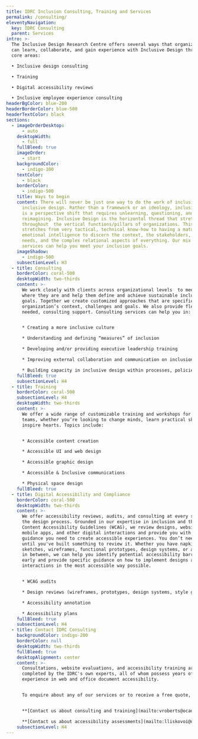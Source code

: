 ```yaml
---
title: IDRC Inclusion Consulting, Training and Services
permalink: /consulting/
eleventyNavigation:
  key: IDRC Consulting
  parent: Services
intro: >-
  The Inclusive Design Research Centre offers several ways that organizations
  can learn, collaborate, and gain experience with Inclusive Design through four
  core areas: 

  •	Inclusive design consulting

  •	Training

  •	Digital accessibility reviews

  •	Inclusive employee experience consulting
headerBgColor: blue-200
headerBorderColor: blue-500
headerTextColor: black
sections:
  - imageOrderDesktop:
      - auto
    desktopWidth:
      - full
    fullBleed: true
    imageOrder:
      - start
    backgroundColor:
      - indigo-100
    textColor:
      - black
    borderColor:
      - indigo-500
    title: Ways to begin
    content: There will never be just one way to do the work of inclusion or
      inclusive design. Rather than a framework or an ideology, inclusive design
      is a perspective shift that requires unlearning, questioning, and
      reimagining. Inclusive Design is the horizontal thread that stretches
      throughout  the vertical functions/pillars of organizations. This work
      stretches from very tactical, technical know-how to having a mature
      emotional intelligence to discern the context, the stakeholders, the
      needs, and the complex relational aspects of everything. Our mix of
      services can help you meet your inclusion goals.
    imageShadow:
      - indigo-500
    subsectionLevel: H3
  - title: Consulting
    borderColor: coral-500
    desktopWidth: two-thirds
    content: >-
      We work closely with clients across organizational levels  to meet them
      where they are and help them define and achieve sustainable inclusion
      goals. Together we create customized approaches that are specific to an
      organization’s context, challenges and goals. We also provide flexible, as
      needed, consulting support. Consulting services can help you in: 


      * Creating a more inclusive culture

      * Understanding and defining “measures” of inclusion

      * Developing and/or providing executive leadership training

      * Improving external collaboration and communication on inclusion

      * Building capacity in inclusive design within processes, policies, practices, and products
    fullBleed: true
    subsectionLevel: H4
  - title: Training
    borderColor: coral-500
    subsectionLevel: H4
    desktopWidth: two-thirds
    content: >-
      We offer a wide range of customizable training and workshops for all your
      teams, whether you’re looking to change minds, learn practical skills, or
      inspire hearts. Topics include:


      * Accessible content creation

      * Accessible UI and web design

      * Accessible graphic design

      * Accessible & Inclusive communications

      * Physical space design
    fullBleed: true
  - title: Digital Accessibility and Compliance
    borderColor: coral-500
    desktopWidth: two-thirds
    content: >-
      We offer accessibility reviews, audits, and consulting at every stage of
      the design process. Grounded in our expertise in inclusion and the Web
      Content Accessibility Guidelines (WCAG), we review designs, websites,
      mobile apps, and other digital interactions and provide you with the
      guidance you need to create accessible experiences. You don’t need wait
      until you've built something to review it. Whether you have napkin
      sketches, wireframes, functional prototypes, design systems, or anything
      in between, we can help you identify potential accessibility barriers
      early and provide specific guidance on how to implement designs and
      interactions in the most accessible way possible.


      * WCAG audits

      * Design reviews (wireframes, prototypes, design systems, style guides, surveys, etc.)

      * Accessibility annotation

      * Accessibility plans
    fullBleed: true
    subsectionLevel: H4
  - title: Contact IDRC Consulting
    backgroundColor: indigo-200
    borderColor: null
    desktopWidth: two-thirds
    fullBleed: true
    desktopAlignment: center
    content: >-
      Consultations, website evaluations, and accessibility training are
      completed by the IDRC's own experts, all of whom possess years of
      experience in web and office document accessibility.


      To enquire about any of our services or to receive a free quote, please contact us.


      **[Contact us about consulting and training](mailto:vroberts@ocadu.ca)**

      **[Contact us about accessibility assessments](mailto:lliskovoi@ocadu.ca)**
    subsectionLevel: H4
---
```


